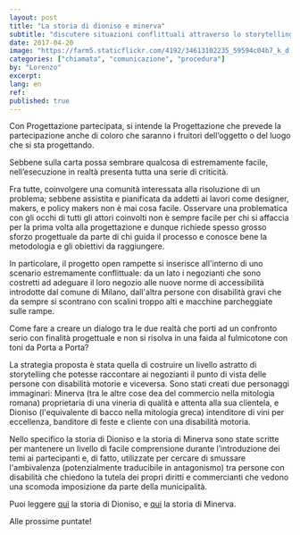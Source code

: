 ```yaml
---
layout: post
title: "La storia di dioniso e minerva"
subtitle: "discutere situazioni conflittuali attraverso lo storytelling"
date: 2017-04-20
image: "https://farm5.staticflickr.com/4192/34613102235_59594c04b7_k_d.jpg"
categories: ["chiamata", "comunicazione", "procedura"]
by: "Lorenzo"
excerpt:
lang: en
ref:
published: true
---
```


Con Progettazione partecipata, si intende la  Progettazione che prevede la partecipazione anche di coloro che saranno i fruitori dell’oggetto o del luogo che si sta progettando.

Sebbene sulla carta possa sembrare qualcosa di estremamente facile, nell’esecuzione in realtà presenta tutta una serie di criticità.

Fra tutte, coinvolgere una comunità interessata alla risoluzione di un problema; sebbene assistita e pianificata da addetti ai lavori come designer, makers, e policy makers non è mai cosa facile.
Osservare una problematica con gli occhi di tutti gli attori coinvolti non è sempre facile per chi si affaccia per la prima volta alla progettazione e dunque richiede spesso grosso sforzo progettuale da parte di chi guida il processo e conosce bene la metodologia e gli obiettivi da raggiungere.

In particolare, il progetto open rampette si inserisce all'interno di uno scenario estremamente conflittuale:
da un lato i negozianti che sono costretti ad adeguare il loro negozio alle nuove norme di accessibilità introdotte dal comune di Milano, dall'altra persone con disabilità gravi che da sempre si scontrano con scalini troppo alti e macchine parcheggiate sulle rampe.

Come fare a creare un dialogo tra le due realtà che porti ad un confronto serio con finalità progettuale e non si risolva in una faida al fulmicotone con toni da Porta a Porta?

La strategia proposta è stata quella di costruire un livello astratto di storytelling che potesse raccontare ai negozianti il punto di vista delle persone con disabilità motorie e viceversa. Sono stati creati due personaggi immaginari: Minerva (tra le altre cose dea del commercio nella mitologia romana) proprietaria di una vineria di qualità e attenta alla sua clientela, e Dioniso (l'equivalente di bacco nella mitologia greca) intenditore di vini per eccellenza, banditore di feste e cliente con una disabilità motoria.

Nello specifico la storia di Dioniso e la storia di Minerva sono state scritte per mantenere un livello di facile comprensione durante l’introduzione dei temi ai partecipanti e, di fatto, utilizzate per cercare di smussare l'ambivalenza (potenzialmente traducibile in antagonismo) tra persone con disabilità che chiedono la tutela dei propri diritti e commercianti che vedono una scomoda imposizione da parte della municipalità.

Puoi leggere [quì](https://docs.google.com/document/d/16wewrgnea06SkdLrU2l1-EPBbi7op_Rtud4xF2MA654/edit) la storia di Dioniso, e [qui](https://docs.google.com/document/d/1nf_Bj71kqzwiu005eLDg7cmEilpyw7ILbnkFps_IZ4k/edit) la storia di Minerva.

Alle prossime puntate!
